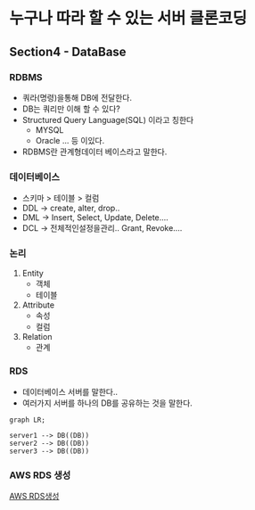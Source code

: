 # 누구나 따라 할 수 있는 서버 클론코딩 



## Section4 - DataBase

### RDBMS

- 쿼라(명령)을통해 DB에 전달한다.
- DB는 쿼리만 이해 할 수 있다?
- Structured Query Language(SQL) 이라고 칭한다
  - MYSQL
  - Oracle ... 등 이있다.
- RDBMS란 관계형데이터 베이스라고 말한다.



### 데이터베이스

- 스키마 > 테이블 > 컬럼 
- DDL -> create, alter, drop..
- DML -> Insert, Select, Update, Delete....
- DCL -> 전체적인설정을관리.. Grant, Revoke....



### 논리

1. Entity
   -  객체
   - 테이블
2. Attribute
   - 속성
   - 컬럼
3. Relation
   - 관계



### RDS

- 데이터베이스 서버를 말한다..
- 여러가지 서버를 하나의 DB를 공유하는 것을 말한다.

```mermaid
graph LR;

server1 --> DB((DB))
server2 --> DB((DB))
server3 --> DB((DB))
```



### AWS RDS 생성



[AWS RDS생성](https://velog.io/@nefertiri/AWS-RDS%EB%A1%9C-%EB%8D%B0%EC%9D%B4%ED%84%B0%EB%B2%A0%EC%9D%B4%EC%8A%A4-%EB%A7%8C%EB%93%A4%EA%B8%B0)

